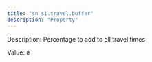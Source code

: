 ```yaml
---
title: "sn_si.travel.buffer"
description: "Property"
---
```


Description: Percentage to add to all travel times

Value: `0`